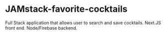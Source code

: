 # JAMstack-favorite-cocktails
Full Stack application that allows user to search and save cocktails.  Next.JS front end. Node/Firebase backend.
